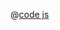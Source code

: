 <ClientOnly>
  <common-code-view name="service-tms" :is-code-view="false"/>
</ClientOnly>

@[code js](../.vuepress/snippet/service/tms.js)
